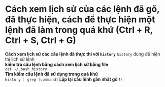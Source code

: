 # Cách xem lịch sử của các lệnh đã gõ, đã thực hiện, cách để thực hiện một lệnh đã làm trong quá khứ (Ctrl + R, Ctrl + S, Ctrl + G) 

**Cách xem lịch sử các câu lệnh đã thực thi với `history`** 
`history` dùng để hiện thị lịch sử lệnh     
**kiểm tra câu lệnh bằng cách xem lịch sử bằng file**   
`cat ~/.bash_history`   
**Tìm kiếm câu lệnh đã sử dụng trong quá khứ**  
`history | grep [command]`
**Lặp lại câu lệnh gần nhất gõ `!!`**       







